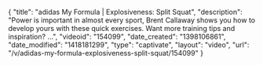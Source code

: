 {
    "title": "adidas My Formula | Explosiveness: Split Squat",
    "description": "Power is important in almost every sport, Brent Callaway shows you how to develop yours with these quick exercises. Want more training tips and inspiration? ...",
    "videoid": "154099",
    "date_created": "1398106861",
    "date_modified": "1418181299",
    "type": "captivate",
    "layout": "video",
    "url": "\/v\/adidas-my-formula-explosiveness-split-squat\/154099"
}